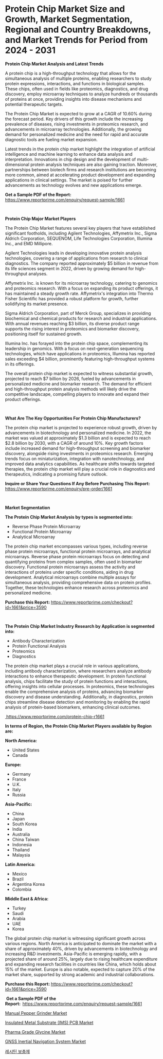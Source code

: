 <p><h1>Protein Chip Market Size and Growth, Market Segmentation, Regional and Country Breakdowns, and Market Trends for Period from 2024 -  2031</h1></p><p><strong>Protein Chip Market Analysis and Latest Trends</strong></p>
<p><p>A protein chip is a high-throughput technology that allows for the simultaneous analysis of multiple proteins, enabling researchers to study protein expressions, interactions, and functions in biological samples. These chips, often used in fields like proteomics, diagnostics, and drug discovery, employ microarray techniques to analyze hundreds or thousands of proteins at once, providing insights into disease mechanisms and potential therapeutic targets.</p><p>The Protein Chip Market is expected to grow at a CAGR of 10.60% during the forecast period. Key drivers of this growth include the increasing prevalence of diseases, rising investments in proteomics research, and advancements in microarray technologies. Additionally, the growing demand for personalized medicine and the need for rapid and accurate diagnostic tools are fueling market expansion.</p><p>Latest trends in the protein chip market highlight the integration of artificial intelligence and machine learning to enhance data analysis and interpretation. Innovations in chip design and the development of multi-dimensional protein analysis techniques are also gaining traction. Moreover, partnerships between biotech firms and research institutions are becoming more common, aimed at accelerating product development and expanding applications in clinical settings. The market is poised for further advancements as technology evolves and new applications emerge.</p></p>
<p><strong>Get a Sample PDF of the Report:&nbsp;</strong> <a href="https://www.reportprime.com/enquiry/request-sample/1661">https://www.reportprime.com/enquiry/request-sample/1661</a></p>
<p>&nbsp;</p>
<p><strong>Protein Chip Major Market Players</strong></p>
<p><p>The Protein Chip Market features several key players that have established significant footholds, including Agilent Technologies, Affymetrix Inc., Sigma Aldrich Corporation, SEQUENOM, Life Technologies Corporation, Illumina Inc., and EMD Millipore. </p><p>Agilent Technologies leads in developing innovative protein analysis technologies, covering a range of applications from research to clinical diagnostics. The company reported approximately $5 billion in revenue from its life sciences segment in 2022, driven by growing demand for high-throughput analyses.</p><p>Affymetrix Inc. is known for its microarray technology, catering to genomics and proteomics research. With a focus on expanding its product offerings, it has maintained a steady growth rate. Affymetrix's integration into Thermo Fisher Scientific has provided a robust platform for growth, further solidifying its market presence.</p><p>Sigma Aldrich Corporation, part of Merck Group, specializes in providing biochemical and chemical products for research and industrial applications. With annual revenues reaching $3 billion, its diverse product range supports the rising interest in proteomics and biomarker discovery, positioning itself for sustained growth.</p><p>Illumina Inc. has forayed into the protein chip space, complementing its leadership in genomics. With a focus on next-generation sequencing technologies, which have applications in proteomics, Illumina has reported sales exceeding $4 billion, prominently featuring high-throughput systems in its offerings.</p><p>The overall protein chip market is expected to witness substantial growth, projected to reach $7 billion by 2026, fueled by advancements in personalized medicine and biomarker research. The demand for efficient and high-throughput protein analysis methods will likely drive the competitive landscape, compelling players to innovate and expand their product offerings.</p></p>
<p>&nbsp;</p>
<p><strong>What Are The Key Opportunities For Protein Chip Manufacturers?</strong></p>
<p><p>The protein chip market is projected to experience robust growth, driven by advancements in biotechnology and personalized medicine. In 2022, the market was valued at approximately $1.3 billion and is expected to reach $2.8 billion by 2030, with a CAGR of around 10%. Key growth factors include increased demand for high-throughput screening and biomarker discovery, alongside rising investments in proteomics research. Emerging trends focus on miniaturization, integration with nanotechnology, and improved data analytics capabilities. As healthcare shifts towards targeted therapies, the protein chip market will play a crucial role in diagnostics and therapeutics, indicating a promising future outlook.</p></p>
<p><strong>Inquire or Share Your Questions If Any Before Purchasing This Report:</strong> <a href="https://www.reportprime.com/enquiry/pre-order/1661">https://www.reportprime.com/enquiry/pre-order/1661</a></p>
<p>&nbsp;</p>
<p><strong>Market Segmentation</strong></p>
<p><strong>The Protein Chip Market Analysis by types is segmented into:</strong></p>
<p><ul><li>Reverse Phase Protein Microarray</li><li>Functional Protein Microarray</li><li>Analytical Microarray</li></ul></p>
<p><p>The protein chip market encompasses various types, including reverse phase protein microarrays, functional protein microarrays, and analytical microarrays. Reverse phase protein microarrays focus on detecting and quantifying proteins from complex samples, often used in biomarker discovery. Functional protein microarrays assess the activity and interactions of proteins under specific conditions, aiding in drug development. Analytical microarrays combine multiple assays for simultaneous analysis, providing comprehensive data on protein profiles. Together, these technologies enhance research across proteomics and personalized medicine.</p></p>
<p><strong>Purchase this Report:&nbsp;</strong><a href="https://www.reportprime.com/checkout?id=1661&price=3590">https://www.reportprime.com/checkout?id=1661&price=3590</a></p>
<p>&nbsp;</p>
<p><strong>The Protein Chip Market Industry Research by Application is segmented into:</strong></p>
<p><ul><li>Antibody Characterization</li><li>Protein Functional Analysis</li><li>Proteomics</li><li>Diagnostics</li></ul></p>
<p><p>The protein chip market plays a crucial role in various applications, including antibody characterization, where researchers analyze antibody interactions to enhance therapeutic development. In protein functional analysis, chips facilitate the study of protein functions and interactions, offering insights into cellular processes. In proteomics, these technologies enable the comprehensive analysis of proteins, advancing biomarker discovery and disease understanding. Additionally, in diagnostics, protein chips streamline disease detection and monitoring by enabling the rapid analysis of protein-based biomarkers, enhancing clinical outcomes.</p></p>
<p><a href="https://www.reportprime.com/protein-chip-r1661">&nbsp;https://www.reportprime.com/protein-chip-r1661</a></p>
<p><strong>In terms of Region, the Protein Chip Market Players available by Region are:</strong></p>
<p>
    <p> <strong> North America: </strong>
        <ul>
            <li>United States</li>
            <li>Canada</li>
        </ul>
        </p> 
    <p> <strong> Europe: </strong>
        <ul>
            <li>Germany</li>
            <li>France</li>
            <li>U.K.</li>
            <li>Italy</li>
            <li>Russia</li>
        </ul>
        </p> 
    <p> <strong> Asia-Pacific: </strong>
        <ul>
            <li>China</li>
            <li>Japan</li>
            <li>South Korea</li>
            <li>India</li>
            <li>Australia</li>
            <li>China Taiwan</li>
            <li>Indonesia</li>
            <li>Thailand</li>
            <li>Malaysia</li>
        </ul>
        </p> 
    <p> <strong> Latin America: </strong>
        <ul>
            <li>Mexico</li>
            <li>Brazil</li>
            <li>Argentina Korea</li>
            <li>Colombia</li>
        </ul>
        </p> 
    <p> <strong> Middle East & Africa: </strong>
        <ul>
            <li>Turkey</li>
            <li>Saudi</li>
            <li>Arabia</li>
            <li>UAE</li>
            <li>Korea</li>
        </ul>
    </p>
    </p>
<p><p>The global protein chip market is witnessing significant growth across various regions. North America is anticipated to dominate the market with a share of approximately 40%, driven by advancements in biotechnology and increasing R&D investments. Asia-Pacific is emerging rapidly, with a projected share of around 25%, largely due to rising healthcare expenditure and expanding research facilities in countries like China, which holds about 15% of the market. Europe is also notable, expected to capture 20% of the market share, supported by strong academic and industrial collaborations.</p></p>
<p><strong>Purchase this Report: </strong><a href="https://www.reportprime.com/checkout?id=1661&price=3590">https://www.reportprime.com/checkout?id=1661&price=3590</a></p>
<p>&nbsp;<strong>Get a Sample PDF of the Report:&nbsp;&nbsp;</strong><a href="https://www.reportprime.com/enquiry/request-sample/1661">https://www.reportprime.com/enquiry/request-sample/1661</a></p>
<p><strong></strong></p>
<p><p><a href="https://www.linkedin.com/pulse/global-manual-pepper-grinder-market-share-growth-opportunities-8hyne?trackingId=5ecNlgCJQs2P2we3X%2BRjUw%3D%3D">Manual Pepper Grinder Market</a></p><p><a href="https://medium.com/@david.mackay7867865/global-insulated-metal-substrate-ims-pcb-market-focus-on-application-end-use-industry-type-e66ed08b43fb">Insulated Metal Substrate (IMS) PCB Market</a></p><p><a href="https://issuu.com/reportprime-2/docs/pharma-grade-glycine-market-size-20_bea3854bfb35c7">Pharma Grade Glycine Market</a></p><p><a href="https://medium.com/@david.mackay7867865/gnss-inertial-navigation-system-market-a-global-and-regional-analysis-focus-on-region-5a0bb601ef5b">GNSS Inertial Navigation System Market</a></p><p><a href="https://medium.com/@nazminrahman651/%EB%A0%88%EC%8B%9C%ED%8B%B4-%EB%B3%B4%EC%B6%A9%EC%A0%9C-%EC%8B%9C%EC%9E%A5-%EC%A0%84%EB%A7%9D-%EB%B0%8F-%EC%98%88%EC%B8%A1-2024-2031-3012a70d7b57">레시틴 보충제</a></p></p>